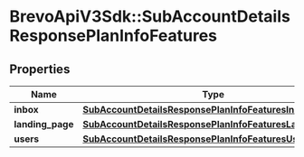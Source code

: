 # BrevoApiV3Sdk::SubAccountDetailsResponsePlanInfoFeatures

## Properties
Name | Type | Description | Notes
------------ | ------------- | ------------- | -------------
**inbox** | [**SubAccountDetailsResponsePlanInfoFeaturesInbox**](SubAccountDetailsResponsePlanInfoFeaturesInbox.md) |  | [optional] 
**landing_page** | [**SubAccountDetailsResponsePlanInfoFeaturesLandingPage**](SubAccountDetailsResponsePlanInfoFeaturesLandingPage.md) |  | [optional] 
**users** | [**SubAccountDetailsResponsePlanInfoFeaturesUsers**](SubAccountDetailsResponsePlanInfoFeaturesUsers.md) |  | [optional] 


